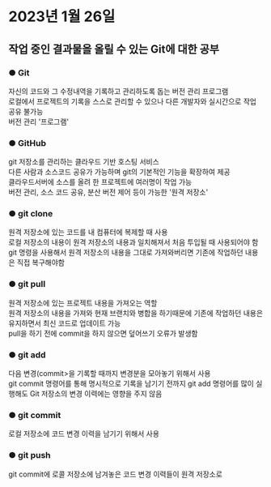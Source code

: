 # 2023년 1월 26일

## 작업 중인 결과물을 올릴 수 있는 Git에 대한 공부 <br>

### ● Git
자신의 코드와 그 수정내역을 기록하고 관리하도록 돕는 버전 관리 프로그램<br>
로컬에서 프로젝트의 기록을 스스로 관리할 수 있으나 다른 개발자와 실시간으로 작업 공유 불가능<br>
버전 관리 '프로그램'
<br>

### ● GitHub
git 저장소를 관리하는 클라우드 기반 호스팅 서비스<br>
다른 사람과 소스코드 공유가 가능하며 git의 기본적인 기능을 확장하여 제공<br>
클라우드서버에 소스를 올려 한 프로젝트에 여러명이 작업 가능<br>
버전 관리, 소스 코드 공유, 분산 버전 제어 등이 가능한 '원격 저장소'
<br>

### ● git clone
원격 저장소에 있는 코드를 내 컴퓨터에 복제할 때 사용<br>
로컬 저장소의 내용이 원격 저장소의 내용과 일치해져서 처음 투입될 때 사용되어야 함<br>
git 명령을 사용해서 원격 저장소의 내용을 그대로 가져와버리면 기존에 작업하던 내용은 직접 복구해야함
<br>

### ● git pull
원격 저장소에 있는 프로젝트 내용을 가져오는 역할<br>
원격 저장소의 내용을 가져와 현재 브랜치와 병합을 하기때문에 기존에 작업하던 내용은 유지하면서 최신 코드로 업데이트 가능<br>
pull을 하기 전에 commit을 하지 않으면 덮어쓰기 오류가 발생함
<br>

### ● git add
다음 변경(commit>을 기록할 때까지 변경분을 모아놓기 위해서 사용<br>
git commit 명령어를 통해 명시적으로 기록을 남기기 전까지 git add 명령어를 많이 실행해도 Git 저장소의 변경 이력에는 영향을 주지 않음
<br>

### ● git commit
로컬 저장소에 코드 변경 이력을 남기기 위해서 사용
<br>

### ● git push
git commit에 로콜 저장소에 남겨놓은 코드 변경 이력들이 원격 저장소로
